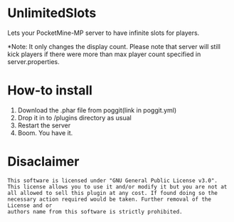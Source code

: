 # UnlimitedSlots
Lets your PocketMine-MP server to have infinite slots for players.

*Note: It only changes the display count. Please note that server will still kick players if there were more than max player count specified in server.properties.
# How-to install
1. Download the .phar file from poggit(link in poggit.yml)
2. Drop it in to /plugins directory as usual
3. Restart the server
4. Boom. You have it.

# Disaclaimer
```
This software is licensed under "GNU General Public License v3.0".
This license allows you to use it and/or modify it but you are not at
all allowed to sell this plugin at any cost. If found doing so the
necessary action required would be taken. Further removal of the License and or
authors name from this software is strictly prohibited.
```

